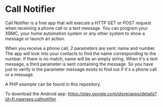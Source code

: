 Call Notifier
=============

Call Notifier is a free app that will execute a HTTP GET or POST request when receiving a phone call or a text message. You can program your XBMC, your home automation system or any other system to show a message or launch an action.

When you receive a phone call, 2 parameters are sent: name and number. The app will look into your contacts to find the name corresponding to the number. If there is no match, name will be an empty string.
When it's a text message, a third parameter is sent containing the message. So you have just to verify is the parameter message exists to find out if it's a phone call or a message.

A PHP example can be found in this repository.

To download the Android app: https://play.google.com/store/apps/details?id=fr.nawrasg.callnotifier

